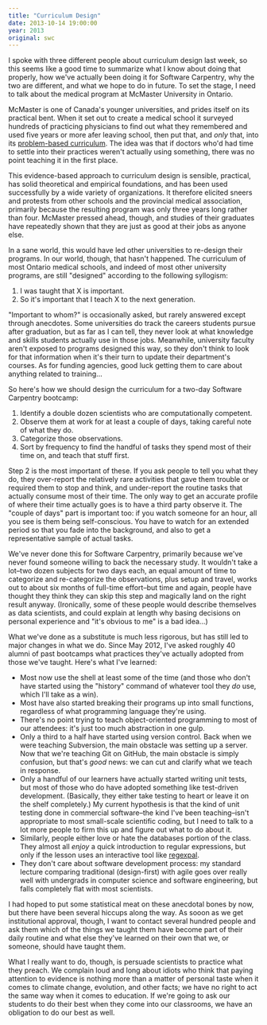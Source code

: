 ```yaml
---
title: "Curriculum Design"
date: 2013-10-14 19:00:00
year: 2013
original: swc
---
```

<p>
  I spoke with three different people about curriculum design last week,
  so this seems like a good time to summarize what I know about doing that properly,
  how we've actually been doing it for Software Carpentry,
  why the two are different,
  and what we hope to do in future.
  To set the stage,
  I need to talk about the medical program at McMaster University in Ontario.
</p>
<p>
  McMaster is one of Canada's younger universities,
  and prides itself on its practical bent.
  When it set out to create a medical school
  it surveyed hundreds of practicing physicians to find out
  what they remembered and used five years or more afer leaving school,
  then put that, and <em>only</em> that, into its
  <a href="http://fhs.mcmaster.ca/main/medschool_history.html">problem-based curriculum</a>.
  The idea was that if doctors who'd had time to settle into their practices
  weren't actually using something,
  there was no point teaching it in the first place.
</p>
<p>
  This evidence-based approach to curriculum design is sensible,
  practical,
  has solid theoretical and empirical foundations,
  and has been used successfully by a wide variety of organizations.
  It therefore elicited sneers and protests from other schools and the provincial medical association,
  primarily because the resulting program was only three years long rather than four.
  McMaster pressed ahead,
  though,
  and studies of their graduates have repeatedly shown that
  they are just as good at their jobs as anyone else.
</p>
<p>
  In a sane world,
  this would have led other universities to re-design their programs.
  In our world,
  though,
  that hasn't happened.
  The curriculum of most Ontario medical schools,
  and indeed of most other university programs,
  are still "designed" according to the following syllogism:
</p>
<ol>
  <li>I was taught that X is important.</li>
  <li>So it's important that I teach X to the next generation.</li>
</ol>
<p>
  "Important to whom?" is occasionally asked,
  but rarely answered except through anecdotes.
  Some universities do track the careers students pursue after graduation,
  but as far as I can tell,
  they never look at what knowledge and skills students actually use in those jobs.
  Meanwhile,
  university faculty aren't exposed to programs designed this way,
  so they don't think to look for that information
  when it's their turn to update their department's courses.
  As for funding agencies,
  good luck getting them to care about anything related to training…
</p>
<p>
  So here's how we should design the curriculum for
  a two-day Software Carpentry bootcamp:
</p>
<ol>
  <li>Identify a double dozen scientists who are computationally competent.</li>
  <li>Observe them at work for at least a couple of days, taking careful note of what they do.</li>
  <li>Categorize those observations.</li>
  <li>Sort by frequency to find the handful of tasks they spend most of their time on, and teach that stuff first.</li>
</ol>
<p>
  Step 2 is the most important of these.
  If you ask people to tell you what they do,
  they over-report the relatively rare activities that gave them trouble
  or required them to stop and think,
  and under-report the routine tasks that actually consume most of their time.
  The only way to get an accurate profile of where their time actually goes is
  to have a third party observe it.
  The "couple of days" part is important too:
  if you watch someone for an hour,
  all you see is them being self-conscious.
  You have to watch for an extended period so that you fade into the background,
  and also to get a representative sample of actual tasks.
</p>
<p>
  We've never done this for Software Carpentry,
  primarily because we've never found someone willing to back the necessary study.
  It wouldn't take a lot–two dozen subjects for two days each,
  an equal amount of time to categorize and re-categorize the observations,
  plus setup and travel,
  works out to about six months of full-time effort–but
  time and again,
  people have thought they think they can skip this step
  and magically land on the right result anyway.
  (Ironically,
  some of these people would describe themselves as data scientists,
  and could explain at length why basing decisions on personal experience
  and "it's obvious to me"
  is a bad idea…)
</p>
<p>
  What we've done as a substitute is much less rigorous,
  but has still led to major changes in what we do.
  Since May 2012,
  I've asked roughly 40 alumni of past bootcamps
  what practices they've actually adopted
  from those we've taught.
  Here's what I've learned:
</p>
<ul>
  <li>
    Most now use the shell at least some of the time
    (and those who don't have started using the "history" command
    of whatever tool they <em>do</em> use,
    which I'll take as a win).
  </li>
  <li>
    Most have also started breaking their programs up into small functions,
    regardless of what programming language they're using.
  </li>
  <li>
    There's no point trying to teach object-oriented programming to most of our attendees:
    it's just too much abstraction in one gulp.
  </li>
  <li>
    Only a third to a half have started using version control.
    Back when we were teaching Subversion,
    the main obstacle was setting up a server.
    Now that we're teaching Git on GitHub,
    the main obstacle is simply confusion,
    but that's <em>good</em> news:
    we can cut and clarify what we teach in response.
  </li>
  <li>
    Only a handful of our learners have actually started writing unit tests,
    but most of those who do have adopted something like test-driven development.
    (Basically,
    they either take testing to heart or leave it on the shelf completely.)
    My current hypothesis is that
    the kind of unit testing done in commercial software–the kind I've been teaching–isn't
    appropriate to most small-scale scientific coding,
    but I need to talk to a lot more people to firm this up
    and figure out what to do about it.
  </li>
  <li>
    Similarly,
    people either love or hate the databases portion of the class.
    They almost all <em>enjoy</em> a quick introduction to regular expressions,
    but only if the lesson uses an interactive tool like <a href="http://regexpal.com">regexpal</a>.
  </li>
  <li>
    They don't care about software development process:
    my standard lecture comparing traditional (design-first) with agile
    goes over really well with undergrads in computer science and software engineering,
    but falls completely flat with most scientists.
  </li>
</ul>
<p>
  I had hoped to put some statistical meat on these anecdotal bones by now,
  but there have been several hiccups along the way.
  As sooon as we get institutional approval,
  though,
  I want to contact several hundred people and ask them
  which of the things we taught them have become part of their daily routine
  and what else they've learned on their own that we, or someone, should have taught them.
</p>
<p>
  What I really want to do,
  though,
  is persuade scientists to practice what they preach.
  We complain loud and long about idiots who think that
  paying attention to evidence is nothing more than a matter of personal taste
  when it comes to climate change, evolution, and other facts;
  we have no right to act the same way when it comes to education.
  If we're going to ask our students to do their best when they come into our classrooms,
  we have an obligation to do our best as well.
</p>
